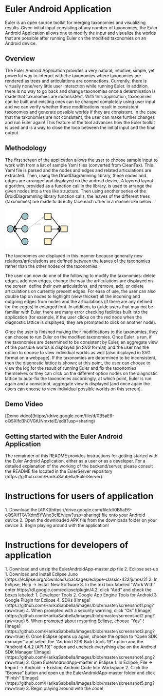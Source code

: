 <h1> Euler Android Application </h1>

Euler is an open source toolkit for merging taxonomies and visualizing results.  Given initial input consisting of any number of taxonomies, the Euler Android Application allows one to modify the input and visualize the worlds that are possible after running Euler on the modified taxonomies on an Android device.

<h2> Overview </h2>
The Euler Android Application provides a very natural, intuitive, simple, yet powerful way to interact with the taxonomies where taxonomies are rendered as trees and articulations are connections.  Currently, there is virtually none/very little user interaction while running Euler.  In addition, there is no way to go back and change taxonomies once a determination is made that taxonomies are inconsistent.  With this application, taxonomies can be built and existing ones can be changed completely using user input and we can verify whether these modifications result in consistent taxonomies and generate possible worlds if they are consistent.  In the case that the taxonomies are not consistent, the user can make further changes and run Euler again!   This feature of the tool advances how the Euler toolkit is used and is a way to close the loop between the initial input and the final output.

<h2> Methodology </h2>
The first screen of the application allows the user to choose sample input to work with from a list of sample Yaml files (converted from CleanTax).   This Yaml file is parsed and the nodes and edges and related articulations are extracted. Then, using the DroidDiagramming library, these nodes and edges are arranged and displayed on the android device. A layered layout algorithm, provided as a function call in the library, is used to arrange the given nodes into a tree like structure.  Then using another series of the DroidDiagramming library function calls, the leaves of the different trees (taxonomies) are made to directly face each other in a manner like below:

![Image](https://github.com/HarikaSabbella/images/blob/master/graph.png?raw=true)

The taxonomies are displayed in this manner because generally new relations/articulations are defined between the leaves of the taxonomies rather than the other nodes of the taxonomies.  

The user can now do one of the following to modify the taxonomies:  delete edges, add new edges, change the way the articulations are displayed on the screen, define their own articulations, and remove, add, or delete articulations on currently present edges.  For ease of use, the user can also double tap on nodes to highlight (view thicker) all the incoming and outgoing edges from nodes and the articulations (if there are any defined for the edges) in enlarged font.   In addition, to guide users that may not be familiar with Euler, there are many error checking facilities built into the application (for example, if the user clicks on the red node when the diagnostic lattice is displayed, they are prompted to click on another node).

Once the user is finished making their modifications to the taxonomies, they can choose to run Euler on the modified taxonomies.   Once Euler is run, if the taxonomies are determined to be consistent by Euler, an aggregate view of the possible worlds is displayed (in SVG format) and the user has the option to choose to view individual worlds as well (also displayed in SVG format on a webpage).  If the taxonomies are determined to be inconsistent, then the diagnostic lattice is shown; at this point, the user can choose to view the log for the result of running Euler and fix the taxonomies themselves or they can click on the different option nodes on the diagnostic lattice to auto-fix the taxonomies accordingly, at which point, Euler is run again and a consistent, aggregate view is displayed (and once again the users can choose to view individual possible worlds on this screen). 

<h2> Demo Video </h2>
[Demo video](https://drive.google.com/file/d/0B5aE6-oQSXlfd3hCVGtUNmxtelE/edit?usp=sharing)

<h2> Getting started with the Euler Android Application </h2>
The remainder of this README provides instructions for getting started with the Euler Android Application, either as a user or as a developer.  For a detailed explanation of the working of the backend/server, please consult the README file located in the EulerServer repository (https://github.com/HarikaSabbella/EulerServer). 

<h1> Instructions for users of application </h1> 
1. Download the [APK](https://drive.google.com/file/d/0B5aE6-oQSXlfTGVXdm5YWno3c1E/view?usp=sharing) file onto your Android device
2. Open the downloaded APK file from the downloads folder on your device 
3. Begin playing around with the application!

<h1> Instructions for developers of application </h1>
1. Download and unzip the EulerAndroidApp-master.zip file
2. Eclipse set-up
    1. Download and install Eclipse Juno (https://eclipse.org/downloads/packages/eclipse-classic-422/junosr2)
    2. In Eclipse, Help -> Install New Software
    3. In the text box labeled “Work With” enter https://dl.google.com/eclipse/plugin/4.2, click “Add” and check the boxes labeled:
        1. Developer Tools
        2. Google App Engine Tools for Android 
        3. Google Plugin for Eclipse 
        4. SDKs 
        ![Image](https://github.com/HarikaSabbella/images/blob/master/screenshot1.png?raw=true)
    4. When prompted with a security warning, click “Ok”
        ![Image](https://github.com/HarikaSabbella/images/blob/master/screenshot2.png?raw=true)
    5. When prompted about restarting Eclipse, choose “Yes”
        ![Image](https://github.com/HarikaSabbella/images/blob/master/screenshot3.png?raw=true)
    6. Once Eclipse opens up again, choose the option to “Open SDK manager” and select the “Android SDK Build-tools 19” option and the “Android 4.4.2 (API 19)” option and uncheck everything else on the Android SDK Manager
        ![Image](https://github.com/HarikaSabbella/images/blob/master/screenshot4.png?raw=true)
3. Open EulerAndroidApp-master in Eclipse
    1. In Eclipse, File -> Import -> Android -> Existing Android Code Into Workspace
    2. Click the “Browse” button and open up the EulerAndroidApp-master folder and click “Finish”
        ![Image](https://github.com/HarikaSabbella/images/blob/master/screenshot5.png?raw=true)
    3. Begin playing around with the code!




